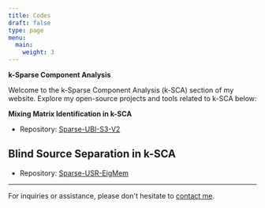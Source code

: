 ```yaml
---
title: Codes
draft: false
type: page
menu:
  main:
    weight: 3
---
```


**k-Sparse Component Analysis** 

Welcome to the k-Sparse Component Analysis (k-SCA) section of my website. Explore my open-source projects and tools related to k-SCA below:

**Mixing Matrix Identification in k-SCA**

- Repository: [Sparse-UBI-S3-V2](https://github.com/EhsanEqlimi/Sparse-UBI-S3-V2)


## Blind Source Separation in k-SCA

- Repository: [Sparse-USR-EigMem](https://github.com/EhsanEqlimi/Sparse-USR-EigMem)


---

For inquiries or assistance, please don't hesitate to [contact me](mailto:ehsan.eqlimi@outlook.com). 
